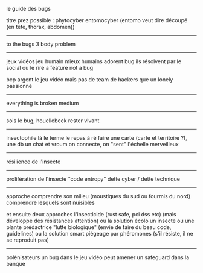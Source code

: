 le guide des bugs


titre prez possible :
phytocyber
entomocyber
(entomo veut dire découpé (en tête, thorax, abdomen))

---

to the bugs 3 body problem

---

jeux vidéos
jeu humain mieux
humains adorent bug
ils résolvent par le social ou le rire
a feature not a bug

bcp argent le jeu vidéo
mais pas de team de hackers
que un lonely passionné

---

everything is broken medium

---

sois le bug, houellebeck rester vivant

---

insectophile là le terme
le repas à ré
faire une carte (carte et territoire ?), une db
un chat
et vroum on connecte, on "sent" l'échelle
merveilleux

---

résilience de l'insecte

---

prolifération de l'insecte
"code entropy"
dette cyber / dette technique

---

approche
comprendre son milieu (moustiques du sud ou fourmis du nord)
comprendre lesquels sont nuisibles

et ensuite deux approches
l'insecticide (rust safe, pci dss etc)
(mais développe des résistances attention)
ou la solution écolo
un insecte ou une plante prédactrice
"lutte biologique"
(envie de faire du beau code, guidelines)
ou la solution smart
piégeage par phéromones
(s'il résiste, il ne se reproduit pas)

---

polénisateurs
un bug dans le jeu vidéo peut amener un safeguard dans la banque
